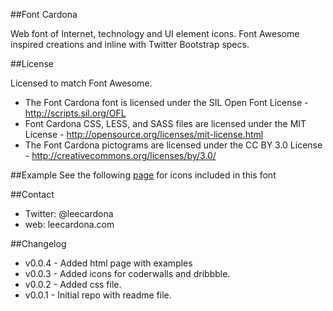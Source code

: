 ##Font Cardona

Web font of Internet, technology and UI element icons. Font Awesome inspired creations and inline with Twitter Bootstrap specs.

##License

Licensed to match Font Awesome.

- The Font Cardona  font is licensed under the SIL Open Font License - http://scripts.sil.org/OFL
- Font Cardona CSS, LESS, and SASS files are licensed under the MIT License - http://opensource.org/licenses/mit-license.html
- The Font Cardona pictograms are licensed under the CC BY 3.0 License - http://creativecommons.org/licenses/by/3.0/

##Example
See the following [page](http://cloudnetworkers.com/html/font-cardona.html) for icons included in this font

##Contact
- Twitter: @leecardona
- web: leecardona.com

##Changelog
- v0.0.4 - Added html page with examples
- v0.0.3 - Added icons for coderwalls and dribbble.
- v0.0.2 - Added css file.
- v0.0.1 - Initial repo with readme file.
